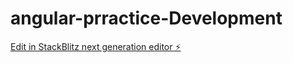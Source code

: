 # angular-prractice-Development

[Edit in StackBlitz next generation editor ⚡️](https://stackblitz.com/~/github.com/Dr-Supreme/angular-prractice-Development)